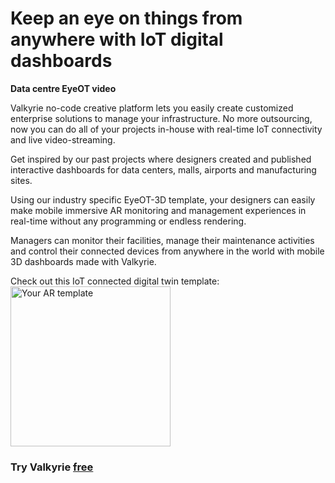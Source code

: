 # Keep an eye on things from anywhere with IoT digital dashboards

**Data centre EyeOT video**

Valkyrie no-code creative platform lets you easily create customized enterprise solutions to manage your infrastructure. No more outsourcing, now you can do all of your projects in-house with real-time IoT connectivity and live video-streaming.  

Get inspired by our past projects where designers created and published interactive dashboards for data centers, malls, airports and manufacturing sites.  

Using our industry specific EyeOT-3D template, your designers can easily make mobile immersive AR monitoring and management experiences in real-time without any programming or endless rendering.  

Managers can monitor their facilities, manage their maintenance activities and control their connected devices from anywhere in the world with mobile 3D dashboards made with Valkyrie.  

Check out this IoT connected digital twin template:  
<a href="https://www.talansoft.com/md/docs/home#_Samples_"><img src= "https://cdn2.talansoft.com/ftp/img/www/Facility-Management-1600x1200.jpg" alt="Your AR template" width="256"></a>  
### Try Valkyrie [**free**](https://www.talansoft.com/vlk/downloads)  